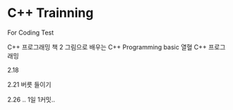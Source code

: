 # C++ Trainning
For Coding Test


C++ 프로그래밍 책 2
그림으로 배우는 C++ Programming basic
열혈 C++ 프로그래밍 


2.18 

2.21 버릇 들이기

2.26 .. 1일 1커밋..
